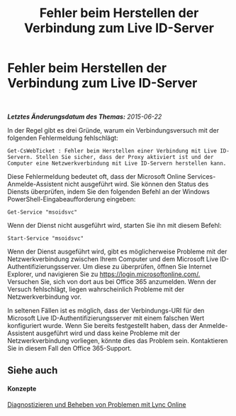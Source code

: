 ﻿---
title: Fehler beim Herstellen der Verbindung zum Live ID-Server
TOCTitle: Fehler beim Herstellen der Verbindung zum Live ID-Server
ms:assetid: 701af721-dd6a-4f48-96f9-94e89c644201
ms:mtpsurl: https://technet.microsoft.com/de-de/library/Dn362811(v=OCS.15)
ms:contentKeyID: 56269300
ms.date: 06/01/2017
mtps_version: v=OCS.15
ms.translationtype: HT
---

# Fehler beim Herstellen der Verbindung zum Live ID-Server

 

_**Letztes Änderungsdatum des Themas:** 2015-06-22_

In der Regel gibt es drei Gründe, warum ein Verbindungsversuch mit der folgenden Fehlermeldung fehlschlägt:

    Get-CsWebTicket : Fehler beim Herstellen einer Verbindung mit Live ID-Servern. Stellen Sie sicher, dass der Proxy aktiviert ist und der Computer eine Netzwerkverbindung mit Live ID-Servern herstellen kann.

Diese Fehlermeldung bedeutet oft, dass der Microsoft Online Services-Anmelde-Assistent nicht ausgeführt wird. Sie können den Status des Diensts überprüfen, indem Sie den folgenden Befehl an der Windows PowerShell-Eingabeaufforderung eingeben:

    Get-Service "msoidsvc"

Wenn der Dienst nicht ausgeführt wird, starten Sie ihn mit diesem Befehl:

    Start-Service "msoidsvc"

Wenn der Dienst ausgeführt wird, gibt es möglicherweise Probleme mit der Netzwerkverbindung zwischen Ihrem Computer und dem Microsoft Live ID-Authentifizierungsserver. Um diese zu überprüfen, öffnen Sie Internet Explorer, und navigieren Sie zu <https://login.microsoftonline.com/.> Versuchen Sie, sich von dort aus bei Office 365 anzumelden. Wenn der Versuch fehlschlägt, liegen wahrscheinlich Probleme mit der Netzwerkverbindung vor.

In seltenen Fällen ist es möglich, dass der Verbindungs-URI für den Microsoft Live ID-Authentifizierungsserver mit einem falschen Wert konfiguriert wurde. Wenn Sie bereits festgestellt haben, dass der Anmelde-Assistent ausgeführt wird und dass keine Probleme mit der Netzwerkverbindung vorliegen, könnte dies das Problem sein. Kontaktieren Sie in diesem Fall den Office 365-Support.

## Siehe auch

#### Konzepte

[Diagnostizieren und Beheben von Problemen mit Lync Online](diagnosing-and-resolving-connection-problems-with-skype-for-business-online.md)

